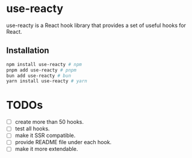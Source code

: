 # use-reacty

use-reacty is a React hook library that provides a set of useful hooks for React.

## Installation

```bash
npm install use-reacty # npm
pnpm add use-reacty # pnpm
bun add use-reacty # bun
yarn install use-reacty # yarn
```

# TODOs
- [ ] create more than 50 hooks.
- [ ] test all hooks.
- [ ] make it SSR compatible.
- [ ] provide README file under each hook.
- [ ] make it more extendable.
